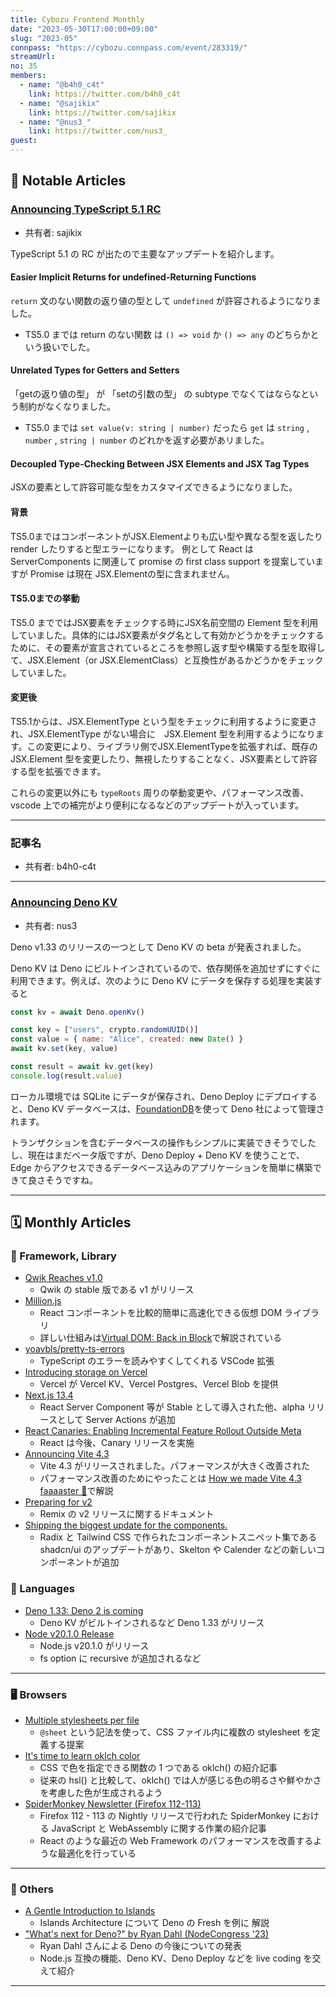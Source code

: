 ```yaml
---
title: Cybozu Frontend Monthly
date: "2023-05-30T17:00:00+09:00"
slug: "2023-05"
connpass: "https://cybozu.connpass.com/event/283319/"
streamUrl:
no: 35
members:
  - name: "@b4h0_c4t"
    link: https://twitter.com/b4h0_c4t
  - name: "@sajikix"
    link: https://twitter.com/sajikix
  - name: "@nus3_"
    link: https://twitter.com/nus3_
guest:
---
```


## 👀 Notable Articles

### [Announcing TypeScript 5.1 RC](https://devblogs.microsoft.com/typescript/announcing-typescript-5-1-rc/)

- 共有者: sajikix

TypeScript 5.1 の RC が出たので主要なアップデートを紹介します。

#### Easier Implicit Returns for undefined-Returning Functions
`return` 文のない関数の返り値の型として `undefined` が許容されるようになりました。
- TS5.0 までは return のない関数 は `() => void` か `() => any` のどちらかという扱いでした。

#### Unrelated Types for Getters and Setters
「getの返り値の型」 が 「setの引数の型」 の subtype でなくてはならなという制約がなくなりました。
- TS5.0 までは `set value(v: string | number)` だったら `get` は `string` , `number` , `string | number` のどれかを返す必要があリました。

#### Decoupled Type-Checking Between JSX Elements and JSX Tag Types
JSXの要素として許容可能な型をカスタマイズできるようになりました。

#### 背景
TS5.0まではコンポーネントがJSX.Elementよりも広い型や異なる型を返したり render したりすると型エラーになります。
例として React は ServerComponents に関連して promise の first class support を提案していますが Promise は現在 JSX.Elementの型に含まれません。

#### TS5.0までの挙動
TS5.0 までではJSX要素をチェックする時にJSX名前空間の Element 型を利用していました。具体的にはJSX要素がタグ名として有効かどうかをチェックするために、その要素が宣言されているところを参照し返す型や構築する型を取得して、JSX.Element（or JSX.ElementClass）と互換性があるかどうかをチェックしていました。

#### 変更後
TS5.1からは、JSX.ElementType という型をチェックに利用するように変更され、JSX.ElementType がない場合に　JSX.Element 型を利用するようになります。この変更により、ライブラリ側でJSX.ElementTypeを拡張すれば、既存の JSX.Element 型を変更したり、無視したりすることなく、JSX要素として許容する型を拡張できます。

これらの変更以外にも `typeRoots` 周りの挙動変更や、パフォーマンス改善、vscode 上での補完がより便利になるなどのアップデートが入っています。

---

### 記事名

- 共有者: b4h0-c4t

---

### [Announcing Deno KV](https://deno.com/blog/kv)

- 共有者: nus3

Deno v1.33 のリリースの一つとして Deno KV の beta が発表されました。

Deno KV は Deno にビルトインされているので、依存関係を追加せずにすぐに利用できます。例えば、次のように Deno KV にデータを保存する処理を実装すると

```js
const kv = await Deno.openKv()

const key = ["users", crypto.randomUUID()]
const value = { name: "Alice", created: new Date() }
await kv.set(key, value)

const result = await kv.get(key)
console.log(result.value)
```

ローカル環境では SQLite にデータが保存され、Deno Deploy にデプロイすると、Deno KV データベースは、[FoundationDB](https://www.foundationdb.org/)を使って Deno 社によって管理されます。

トランザクションを含むデータベースの操作もシンプルに実装できそうでしたし、現在はまだベータ版ですが、Deno Deploy + Deno KV を使うことで、Edge からアクセスできるデータベース込みのアプリケーションを簡単に構築できて良さそうですね。

---

## 🗓 Monthly Articles

### 📖 Framework, Library

- [Qwik Reaches v1.0](https://www.builder.io/blog/qwik-v1)
  - Qwik の stable 版である v1 がリリース
- [Million.js](https://millionjs.org/)
  - React コンポーネントを比較的簡単に高速化できる仮想 DOM ライブラリ
  - 詳しい仕組みは[Virtual DOM: Back in Block](https://millionjs.org/blog/virtual-dom)で解説されている
- [yoavbls/pretty-ts-errors](https://github.com/yoavbls/pretty-ts-errors)
  - TypeScript のエラーを読みやすくしてくれる VSCode 拡張
- [Introducing storage on Vercel](https://vercel.com/blog/vercel-storage)
  - Vercel が Vercel KV、Vercel Postgres、Vercel Blob を提供
- [Next.js 13.4](https://nextjs.org/blog/next-13-4)
  - React Server Component 等が Stable として導入された他、alpha リリースとして Server Actions が追加
- [React Canaries: Enabling Incremental Feature Rollout Outside Meta](https://react.dev/blog/2023/05/03/react-canaries)
  - React は今後、Canary リリースを実施
- [Announcing Vite 4.3](https://vitejs.dev/blog/announcing-vite4-3.html)
  - Vite 4.3 がリリースされました。パフォーマンスが大きく改善された
  - パフォーマンス改善のためにやったことは [How we made Vite 4.3 faaaaster 🚀](https://sun0day.github.io/blog/vite/why-vite4_3-is-faster.html)で解説
- [Preparing for v2](https://remix.run/docs/en/1.15.0/pages/v2)
  - Remix の v2 リリースに関するドキュメント
- [Shipping the biggest update for the components.](https://twitter.com/shadcn/status/1647984600797564928?s=20)
  - Radix と Tailwind CSS で作られたコンポーネントスニペット集である shadcn/ui のアップデートがあり、Skelton や Calender などの新しいコンポーネントが追加

### 💬 Languages

- [Deno 1.33: Deno 2 is coming](https://deno.com/blog/v1.33)
  - Deno KV がビルトインされるなど Deno 1.33 がリリース
- [Node v20.1.0 Release](https://nodejs.org/en/blog/release/v20.1.0)
  - Node.js v20.1.0 がリリース
  - fs option に recursive が追加されるなど

---

### 🖥 Browsers

- [Multiple stylesheets per file](https://github.com/w3c/csswg-drafts/issues/5629)
  - `@sheet` という記法を使って、CSS ファイル内に複数の stylesheet を定義する提案
- [It's time to learn oklch color](https://keithjgrant.com/posts/2023/04/its-time-to-learn-oklch-color/)
  - CSS で色を指定できる関数の 1 つである oklch() の紹介記事
  - 従来の hsl() と比較して、oklch() では人が感じる色の明るさや鮮やかさを考慮した色が生成されるよう
- [SpiderMonkey Newsletter (Firefox 112-113)](https://spidermonkey.dev/blog/2023/04/14/newsletter-firefox-112-113.html)
  - Firefox 112 - 113 の Nightly リリースで行われた SpiderMonkey における JavaScript と WebAssembly に関する作業の紹介記事
  - React のような最近の Web Framework のパフォーマンスを改善するような最適化を行っている

---

### 🦆 Others

- [A Gentle Introduction to Islands](https://deno.com/blog/intro-to-islands)
  - Islands Architecture について Deno の Fresh を例に 解説
- ["What's next for Deno?" by Ryan Dahl (NodeCongress '23)](https://youtu.be/LVEGRj3RZSA)
  - Ryan Dahl さんによる Deno の今後についての発表
  - Node.js 互換の機能、Deno KV、Deno Deploy などを live coding を交えて紹介

---

